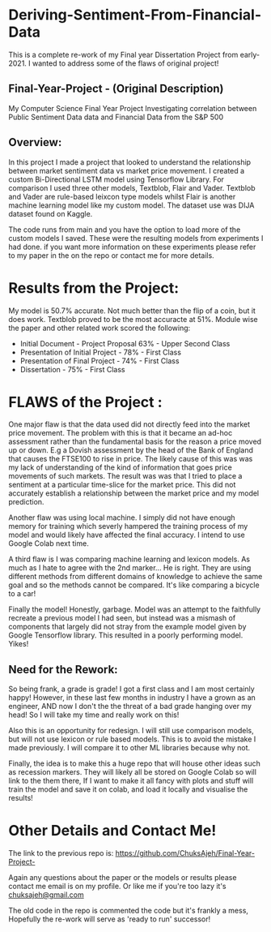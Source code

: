 # Deriving-Sentiment-From-Financial-Data
This is a complete re-work of my Final year Dissertation Project from early-2021. I wanted to address some of the flaws of original project!

## Final-Year-Project - (Original Description)
My Computer Science Final Year Project Investigating correlation between Public Sentiment Data data and Financial Data from the S&amp;P 500

## Overview:

In this project I made a project that looked to understand the relationship between market sentiment data vs market price movement. I created a custom Bi-Directional LSTM model using Tensorflow Library. For comparison I used three other models, Textblob, Flair and Vader. Textblob and Vader are rule-based leixcon type models whilst Flair is another machine learning model like my custom model. The dataset use was DIJA dataset found on Kaggle.

The code runs from main and you have the option to load more of the custom models I saved. These were the resulting models from experiments I had done. if you want more information on these experiments please refer to my paper in the on the repo or contact me for more details.

# Results from the Project:
My model is 50.7% accurate. Not much better than the flip of a coin, but it does work. Textblob proved to be the most accuracte at 51%. Module wise the paper and other related work scored the following:

- Initial Document - Project Proposal 63% - Upper Second Class
- Presentation of Initial Project - 78% - First Class
- Presentation of Final Project - 74% - First Class
- Dissertation - 75% - First Class 

# FLAWS of the Project :

One major flaw is that the data used did not directly feed into the market price movement. The problem with this is that it became an ad-hoc assessment rather than the fundamental basis for the reason a price moved up or down. E.g a Dovish assessment by the head of the Bank of England that causes the FTSE100 to rise in price. The likely cause of this was was my lack of understanding of the kind of information that goes price movements of such markets. The result was was that I tried to place a sentiment at a particular time-slice for the market price. This did not accurately establish a relationship between the market price and my model prediction.

Another flaw was using local machine. I simply did not have enough memory for training which severly hampered the training process of my model and would likely have affected the final accuracy. I intend to use Google Colab next time.

A third flaw is I was comparing machine learning and lexicon models. As much as I hate to agree with the 2nd marker... He is right. They are using different methods from different domains of knowledge to achieve the same goal and so the methods cannot be compared. It's like comparing a bicycle to a car!

Finally the model! Honestly, garbage. Model was an attempt to the faithfully recreate a previous model I had seen, but instead was a mismash of components that largely did not stray from the example model given by Google Tensorflow library. This resulted in a poorly performing model. Yikes! 

## Need for the Rework:

So being frank, a grade is grade! I got a first class and I am most certainly happy! However, in these last few months in industry I have a grown as an engineer, AND now I don't the the threat of a bad grade hanging over my head! So I will take my time and really work on this!

Also this is an opportunity for redesign. I will still use comparison models, but will not use lexicon or rule based models. This is to avoid the mistake I made previously. I will compare it to other ML libraries because why not.

Finally, the idea is to make this a huge repo that will house other ideas such as recession markers. They will likely all be stored on Google Colab so will link to the them there, If I want to make it all fancy with plots and stuff will train the model and save it on colab, and load it locally and visualise the results!

# Other Details and Contact Me!
The link to the previous repo is: https://github.com/ChuksAjeh/Final-Year-Project-

Again any questions about the paper or the models or results please contact me email is on my profile. Or like me if you're too lazy it's chuksajeh@gmail.com

The old code in the repo is commented the code but it's frankly a mess, Hopefully the re-work will serve as 'ready to run' successor! 
